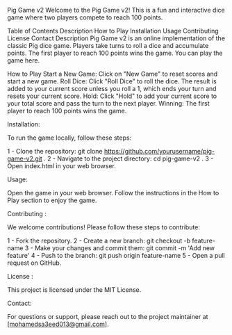 Pig Game v2
Welcome to the Pig Game v2! This is a fun and interactive dice game where two players compete to reach 100 points.

Table of Contents
Description
How to Play
Installation
Usage
Contributing
License
Contact
Description
Pig Game v2 is an online implementation of the classic Pig dice game. Players take turns to roll a dice and accumulate points. The first player to reach 100 points wins the game. You can play the game here.

How to Play
Start a New Game: Click on "New Game" to reset scores and start a new game.
Roll Dice: Click "Roll Dice" to roll the dice. The result is added to your current score unless you roll a 1, which ends your turn and resets your current score.
Hold: Click "Hold" to add your current score to your total score and pass the turn to the next player.
Winning: The first player to reach 100 points wins the game.

Installation:

To run the game locally, follow these steps:

1 - Clone the repository: git clone https://github.com/yourusername/pig-game-v2.git .
2 - Navigate to the project directory: cd pig-game-v2 .
3 - Open index.html in your web browser.

Usage:

Open the game in your web browser.
Follow the instructions in the How to Play section to enjoy the game.

Contributing :

We welcome contributions! Please follow these steps to contribute:

1 - Fork the repository.
2 - Create a new branch:
git checkout -b feature-name
3 - Make your changes and commit them:
git commit -m 'Add new feature'
4 - Push to the branch:
git push origin feature-name
5 - Open a pull request on GitHub.

License :

This project is licensed under the MIT License.

Contact:

For questions or support, please reach out to the project maintainer at [mohamedsa3eed013@gmail.com].
